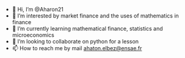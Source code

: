 - 👋 Hi, I’m @Aharon21
- 👀 I’m interested by market finance and the uses of mathematics in finance
- 🌱 I’m currently learning mathematical finance, statistics and microeconomics
- 💞️ I’m looking to collaborate on python for a lesson
- 📫 How to reach me by mail ahaton.elbez@ensae.fr

<!---
Aharon21/Aharon21 is a ✨ special ✨ repository because its `README.md` (this file) appears on your GitHub profile.
You can click the Preview link to take a look at your changes.
--->
